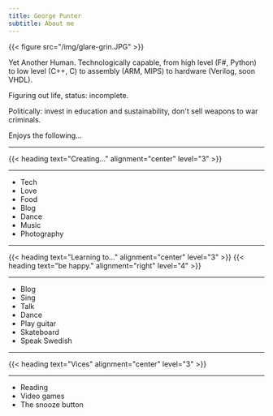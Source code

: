 ```yaml
---
title: George Punter
subtitle: About me
---
```


{{< figure src="/img/glare-grin.JPG" >}}

Yet Another Human.
Technologically capable, from high level (F#, Python) to low level (C++, C) to assembly (ARM, MIPS) to hardware (Verilog, soon VHDL).

Figuring out life, status: incomplete.

Politically: invest in education and sustainability, don't sell weapons to war criminals. 

Enjoys the following...

<hr>
{{< heading text="Creating..." alignment="center" level="3" >}}
<hr>

- Tech
- Love
- Food
- Blog
- Dance
- Music
- Photography

<hr>
{{< heading text="Learning to..." alignment="center" level="3" >}}
{{< heading text="be happy." alignment="right" level="4" >}}
<hr>

- Blog
- Sing
- Talk
- Dance
- Play guitar
- Skateboard
- Speak Swedish

<hr>
{{< heading text="Vices" alignment="center" level="3" >}}
<hr>

- Reading
- Video games
- The snooze button
